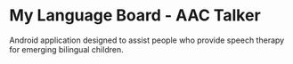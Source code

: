 # My Language Board - AAC Talker
Android application designed to assist people who provide speech therapy for emerging bilingual children.
